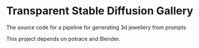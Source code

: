 # Transparent Stable Diffusion Gallery
The source code for a pipeline for generating 3d jewellery from prompts

This project depends on potrace and Blender.
